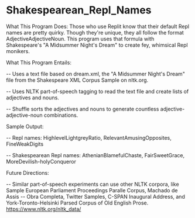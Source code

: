 # Shakespearean_Repl_Names

What This Program Does:
Those who use Replit know that their default Repl names are pretty quirky. Though they're unique, they all follow the format AdjectiveAdjectiveNoun. This program uses that formula with Shakespeare's "A Midsummer Night's Dream" to create fey, whimsical Repl monikers.

What This Program Entails:

-- Uses a text file based on dream.xml, the "A Midsummer Night's Dream" file from the Shakespeare XML Corpus Sample on nltk.org. 

-- Uses NLTK part-of-speech tagging to read the text file and create lists of adjectives and nouns.

-- Shuffle sorts the adjectives and nouns to generate countless adjective-adjective-noun combinations. 


Sample Output:

-- Repl names: HighlevelLightgreyRatio, RelevantAmusingOpposites, FineWeakDigits

-- Shakespearean Repl names: AthenianBlamefulChaste, FairSweetGrace, MoreDevilish-holyConqueror


Future Directions:

-- Similar part-of-speech experiments can use other NLTK corpora, like Sample European Parliament Proceedings Paralle Corpus, Machado de Assis -- Obra Completa, Twitter Samples, C-SPAN Inaugural Address, and York-Toronto-Helsinki Parsed Corpus of Old English Prose. https://www.nltk.org/nltk_data/
